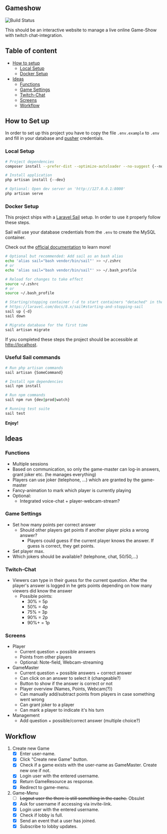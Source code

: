 ## Gameshow
![Build Status](https://github.com/xPand4B/Gameshow/workflows/CI/badge.svg)

This should be an interactive website to manage a live online Game-Show with twitch chat-integration.

## Table of content
* [How to setup](#how-to-set-up)
    * [Local Setup](#local-setup)
    * [Docker Setup](#docker-setup)
* [Ideas](#ideas)
    * [Functions](#functions)
    * [Game Settings](#game-settings)
    * [Twitch-Chat](#twitch-chat)
    * [Screens](#screens)
    * [Workflow](#workflow)

## How to Set up
In order to set up this project you have to copy the file `.env.example` to `.env`
and fill in your database and [pusher](https://pusher.com/) credentials.

### Local Setup
```bash
# Project dependencies
composer install --prefer-dist --optimize-autoloader --no-suggest {--no-dev}

# Install application
php artisan install {--dev}

# Optional: Open dev server on 'http://127.0.0.1:8000'
php artisan serve
```

### Docker Setup
This project ships with a [Laravel Sail](https://laravel.com/docs/8.x/sail) setup. 
In order to use it properly follow these steps.

Sail will use your database credentials from the `.env` to create the MySQL container.

Check out the [official documentation](https://laravel.com/docs/8.x/sail) to learn more!
```bash
# Optional but recommended: Add sail as an bash alias
echo 'alias sail="bash vendor/bin/sail"' >> ~/.zshrc
# or
echo 'alias sail="bash vendor/bin/sail"' >> ~/.bash_profile

# Reload for changes to take effect
source ~/.zshrc
# or
source ~/.bash_profile

# Starting/stopping container (-d to start containers "detached" in the background)
# https://laravel.com/docs/8.x/sail#starting-and-stopping-sail
sail up {-d}
sail down

# Migrate database for the first time
sail artisan migrate
```
If you completed these steps the project should be accessible at [http://localhost](http://localhost).


### Useful Sail commands
```bash
# Run php artisan commands
sail artisan {SomeCommand}

# Install npm dependencies
sail npm install

# Run npm commands
sail npm run {dev|prod|watch}

# Running test suite
sail test
```

**Enjoy!**

## Ideas

### Functions
* Multiple sessions
* Based on communication, so only the game-master can log-in answers, grant joker etc. (he manages everything)
* Players can use joker (telephone, ...) which are granted by the game-master
* Fancy-animation to mark which player is currently playing
* Optional:
    * Integrated voice-chat + player-webcam-stream?

### Game Settings
* Set how many points per correct answer
    * Should other players get points if another player picks a wrong answer?
        * Players could guess if the current player knows the answer. If guess is correct, they get points.
* Set player max.
* Which jokers should be available? (telephone, chat, 50/50,...)

### Twitch-Chat
* Viewers can type in their guess for the current question. After the player's answer is logged in he gets points depending on how many viewers did know the answer
    * Possible points:
        * 30%  = 5p
        * 50%  = 4p
        * 75%  = 3p
        * 90%  = 2p
        * 90%+ = 1p

### Screens
* Player
    * Current question + possible answers
    * Points from other players
    * Optional: Note-field, Webcam-streaming 
* GameMaster
    * Current question + possible answers + correct answer
    * Can click on an answer to select it (changeable?)
    * Button to show if the answer is correct or not
    * Player overview (Names, Points, Webcam(?))
    * Can manually add/subtract points from players in case something went wrong
    * Can grant joker to a player
    * Can mark a player to indicate it's his turn
* Management
    * Add question + possible/correct answer (multiple choice?)


## Workflow
1. Create new Game
    - [x] Enter user-name.
    - [x] Click "Create new Game" button.
    - [x] Check if a game exists with the user-name as GameMaster. Create new one if not.
    - [x] Login user with the entered username.
    - [x] Return GameResource as response.
    - [x] Redirect to game-menu.
2. Game-Menu
    - [ ] ~~Logout user the there is still something in the cache.~~ Obsulet
    - [x] Ask for username if accessing via invite-link.
    - [x] Login user with the entered username.
    - [x] Check if lobby is full.
    - [x] Send an event that a user has joined.
    - [x] Subscribe to lobby updates.
